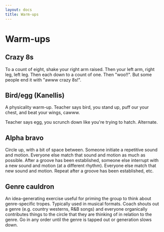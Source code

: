 ```yaml
---
layout: docs
title: Warm-ups
---
```


# Warm-ups

## Crazy 8s

To a count of eight, shake your right arm raised. Then your left arm, right leg, left leg. Then each down to a count of one. Then "woo!!". But some people end it with "awww crazy 8s!".

## Bird/egg (Kanellis)

A physicality warm-up. Teacher says bird, you stand up, puff our your chest, and beat your wings, cawww.

Teacher says egg, you scrunch down like you're trying to hatch. Alternate.

## Alpha bravo

Circle up, with a bit of space between. Someone initiate a repetitive sound and motion. Everyone else match that sound and motion as much as possible. After a groove has been established, someone else interrupt with a new sound and motion (at a different rhythm). Everyone else match that new sound and motion. Repeat after a groove has been established, etc.

## Genre cauldron

An idea-generating exercise useful for priming the group to think about genre-specific tropes. Typically used in musical formats. Coach shouts out a genre (e.g. country westerns, R&B songs) and everyone organically contributes things to the circle that they are thinking of in relation to the genre. Go in any order until the genre is tapped out or generation slows down.
